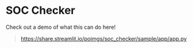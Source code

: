 # SOC Checker

Check out a demo of what this can do here! 

> https://share.streamlit.io/poimgs/soc_checker/sample/app/app.py 
